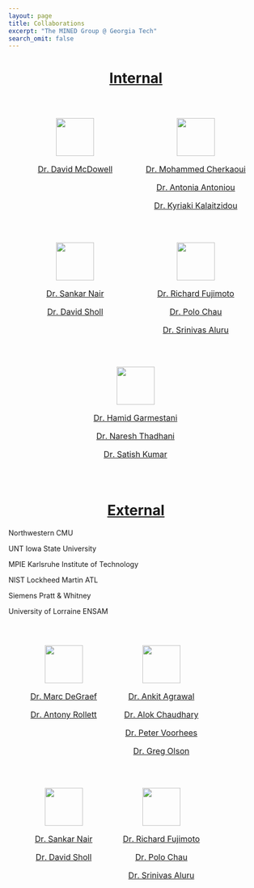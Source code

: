 ```yaml
---
layout: page
title: Collaborations
excerpt: "The MINED Group @ Georgia Tech"
search_omit: false
---
```



<h1 align="center"><u>Internal</u></h1>

<table style="border-collapse:separate;border-spacing: 25px">
    <col style="width:50%">
    <col style="width:50%">
	<tr>
		<td valign="top">
			<p align="center"><a href="http://materials.gatech.edu"><img src="/mined-gatech.github.io/images/collaborators/IMAT-logo.PNG" style="height:75px"></a></p>
			<p align="center"><a href="http://www.mse.gatech.edu/faculty/mcdowell">Dr. David McDowell</a></p>
		</td>
		<td valign="top">
			<p align="center"><a href="http://www.me.gatech.edu/"><img src="/mined-gatech.github.io/images/collaborators/ME-logo.PNG" style="height:75px"></a></p>
			<p align="center"><a href="http://www.me.gatech.edu/faculty/cherkaoui">Dr. Mohammed Cherkaoui</a></p>
			<p align="center"><a href="http://www.me.gatech.edu/faculty/antoniou">Dr. Antonia Antoniou</a></p>
			<p align="center"><a href="http://www.mse.gatech.edu/faculty/kalaitzidou">Dr. Kyriaki Kalaitzidou</a></p>
		</td>
	</tr>
	<tr>
		<td valign="top">
			<p align="center"><a href="http://www.chbe.gatech.edu/"><img src="/mined-gatech.github.io/images/collaborators/chbe-logo.PNG" style="height:75px"></a></p>
			<p align="center"><a href="http://www.chbe.gatech.edu/faculty/nair">Dr. Sankar Nair</a></p>
			<p align="center"><a href="http://www.chbe.gatech.edu/faculty/sholl">Dr. David Sholl</a></p>		
		</td>
		<td valign="top">
			<p align="center"><a href="http://www.cse.gatech.edu/"><img src="/mined-gatech.github.io/images/collaborators/CSE-logo.PNG" style="height:75px"></a></p>
			<p align="center"><a href="http://www.cse.gatech.edu/people/richard-fujimoto">Dr. Richard Fujimoto</a></p>	
			<p align="center"><a href="http://www.cse.gatech.edu/people/polo-chau">Dr. Polo Chau</a></p>	
			<p align="center"><a href="http://www.cse.gatech.edu/people/srinivas-aluru">Dr. Srinivas Aluru</a></p>	
		</td>
	</tr>
	<tr>
		<td valign="top" colspan="2">
			<p align="center"><a href="http://materials.gatech.edu"><img src="/mined-gatech.github.io/images/collaborators/MSE-logo.PNG" style="height:75px"></a></p>
			<p align="center"><a href="http://www.mse.gatech.edu/faculty/garmestani">Dr. Hamid Garmestani</a></p>
			<p align="center"><a href="http://www.mse.gatech.edu/faculty/thadhani">Dr. Naresh Thadhani</a></p>
			<p align="center"><a href="http://www.mse.gatech.edu/faculty/kumar">Dr. Satish Kumar</a></p>
		</td>
	</tr>
</table>

<h1 align="center"><u>External</u></h1>

Northwestern
CMU

UNT
Iowa State University

MPIE
Karlsruhe Institute of Technology

NIST
Lockheed Martin ATL

Siemens
Pratt & Whitney

University of Lorraine
ENSAM

<table style="border-collapse:separate;border-spacing: 25px">
    <col style="width:50%">
    <col style="width:50%">
	<tr>
		<td valign="top">
			<p align="center"><a href="http://www.cmu.edu/"><img src="/mined-gatech.github.io/images/collaborators/CMU-logo.pmg" style="height:75px"></a></p>
			<p align="center"><a href="http://www.materials.cmu.edu/degraef/">Dr. Marc DeGraef</a></p>
			<p align="center"><a href="http://www.materials.cmu.edu/people/rollett.html">Dr. Antony Rollett</a></p>
		</td>
		<td valign="top">
			<p align="center"><a href="http://www.northwestern.edu/"><img src="/mined-gatech.github.io/images/collaborators/NWU-logo.PNG" style="height:75px"></a></p>
			<p align="center"><a href="http://users.eecs.northwestern.edu/~ankitag/">Dr. Ankit Agrawal</a></p>
			<p align="center"><a href="http://users.eecs.northwestern.edu/~choudhar/">Dr. Alok Chaudhary</a></p>
			<p align="center"><a href="http://www.mccormick.northwestern.edu/research-faculty/directory/profiles/voorhees-peter.html">Dr. Peter Voorhees</a></p>
			<p align="center"><a href="http://www.mccormick.northwestern.edu/research-faculty/directory/profiles/olson-gregory.html">Dr. Greg Olson</a></p>
		</td>
	</tr>
	<tr>
		<td valign="top">
			<p align="center"><a href="http://www.unt.edu/"><img src="/mined-gatech.github.io/images/collaborators/UNT-logo.PNG" style="height:75px"></a></p>
			<p align="center"><a href="http://www.chbe.gatech.edu/faculty/nair">Dr. Sankar Nair</a></p>
			<p align="center"><a href="http://www.chbe.gatech.edu/faculty/sholl">Dr. David Sholl</a></p>		
		</td>
		<td valign="top">
			<p align="center"><a href="http://www.iastate.edu/"><img src="/mined-gatech.github.io/images/collaborators/ISU-logo.png" style="height:75px"></a></p>
			<p align="center"><a href="http://www.cse.gatech.edu/people/richard-fujimoto">Dr. Richard Fujimoto</a></p>	
			<p align="center"><a href="http://www.cse.gatech.edu/people/polo-chau">Dr. Polo Chau</a></p>	
			<p align="center"><a href="http://www.cse.gatech.edu/people/srinivas-aluru">Dr. Srinivas Aluru</a></p>	
		</td>
	</tr>
</table>